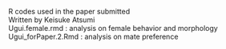 R codes used in the paper submitted  
Written by Keisuke Atsumi  
Ugui.female.rmd : analysis on female behavior and morphology  
Ugui_forPaper.2.Rmd : analysis on mate preference  

